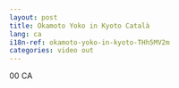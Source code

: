 ```yaml
---
layout: post
title: Okamoto Yoko in Kyoto Català
lang: ca
i18n-ref: okamoto-yoko-in-kyoto-THh5MV2m
categories: video out
---
```


00 CA
